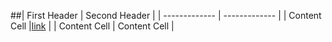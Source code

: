 ##| First Header  | Second Header |
| ------------- | ------------- |
| Content Cell  |[link](www.google.com)  |
| Content Cell  | Content Cell  |
